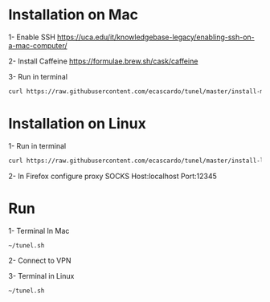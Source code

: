 # Installation on Mac

1- Enable SSH
https://uca.edu/it/knowledgebase-legacy/enabling-ssh-on-a-mac-computer/

2- Install Caffeine 
https://formulae.brew.sh/cask/caffeine

3- Run in terminal
```bash
curl https://raw.githubusercontent.com/ecascardo/tunel/master/install-mac.sh | sh
```
# Installation on Linux

1- Run in terminal
```bash
curl https://raw.githubusercontent.com/ecascardo/tunel/master/install-linux.sh | sudo sh
```

2- In Firefox configure proxy SOCKS Host:localhost Port:12345

# Run

1- Terminal In Mac
```bash
~/tunel.sh
```

2- Connect to VPN

3- Terminal in Linux
```bash
~/tunel.sh
```
